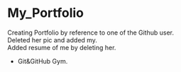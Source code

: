 # My_Portfolio
Creating Portfolio by reference to one of the Github user.
<br>
Deleted her pic and added my.
<br>
Added resume of me by deleting her.
<br>
- Git&GitHub Gym.
